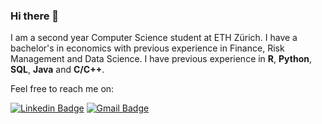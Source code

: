 ### Hi there 👋

I am a second year Computer Science student at ETH Zürich. I have a bachelor's in economics with previous experience in Finance, Risk Management and Data Science.
I have previous experience in **R**, **Python**, **SQL**, **Java** and **C/C++**. 

Feel free to reach me on: 
 
 [![Linkedin Badge](https://img.shields.io/badge/LinkedIn-blue?style=for-the-badge&logo=linkedin&logoColor=white)](https://www.linkedin.com/in/svenglinz/) [![Gmail Badge]( https://img.shields.io/badge/Gmail-D14836?style=for-the-badge&logo=gmail&logoColor=white)](mailto::svenglinz@gmail.com)
<!--
**svensglinz/svensglinz** is a ✨ _special_ ✨ repository because its `README.md` (this file) appears on your GitHub profile.

Here are some ideas to get you started:

- 🔭 I’m currently working on ...
- 🌱 I’m currently learning ...
- 👯 I’m looking to collaborate on ...
- 🤔 I’m looking for help with ...
- 💬 Ask me about ...
- 📫 How to reach me: ...
- 😄 Pronouns: ...
- ⚡ Fun fact: ...
-->
